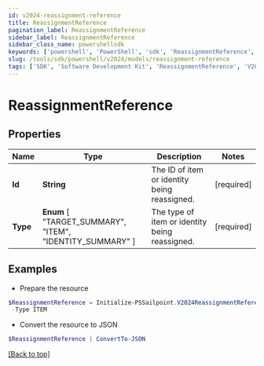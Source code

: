 ```yaml
---
id: v2024-reassignment-reference
title: ReassignmentReference
pagination_label: ReassignmentReference
sidebar_label: ReassignmentReference
sidebar_class_name: powershellsdk
keywords: ['powershell', 'PowerShell', 'sdk', 'ReassignmentReference', 'V2024ReassignmentReference'] 
slug: /tools/sdk/powershell/v2024/models/reassignment-reference
tags: ['SDK', 'Software Development Kit', 'ReassignmentReference', 'V2024ReassignmentReference']
---
```



# ReassignmentReference

## Properties

Name | Type | Description | Notes
------------ | ------------- | ------------- | -------------
**Id** |  **String** | The ID of item or identity being reassigned. | [required]
**Type** |   **Enum** [  "TARGET_SUMMARY",    "ITEM",    "IDENTITY_SUMMARY" ] | The type of item or identity being reassigned. | [required]

## Examples

- Prepare the resource
```powershell
$ReassignmentReference = Initialize-PSSailpoint.V2024ReassignmentReference  -Id ef38f94347e94562b5bb8424a56397d8 `
 -Type ITEM
```

- Convert the resource to JSON
```powershell
$ReassignmentReference | ConvertTo-JSON
```


[[Back to top]](#) 

